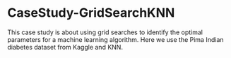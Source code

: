 # CaseStudy-GridSearchKNN

This case study is about using grid searches to identify the optimal parameters for a machine learning algorithm. Here we use the Pima Indian diabetes dataset from Kaggle and KNN.
